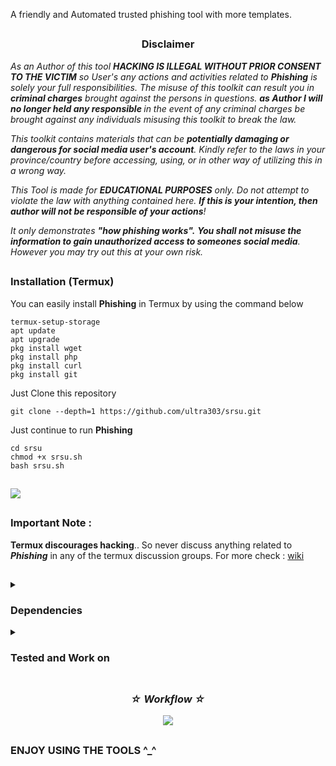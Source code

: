 A friendly and Automated trusted phishing tool with more templates.

##

### <h3><p align="center">Disclaimer</p></h3>


<i>As an Author of this tool <b>HACKING IS ILLEGAL WITHOUT PRIOR CONSENT TO THE VICTIM</b> so User's any actions and activities related to <b>Phishing</b> is solely your full responsibilities. The misuse of this toolkit can result you in <b>criminal charges</b> brought against the persons in questions. <b>as Author I will no longer held any responsible  </b> in the event of any criminal charges be brought against any individuals misusing this toolkit to break the law.

This toolkit contains materials that can be <b>potentially damaging or dangerous for social media user's account</b>. Kindly refer to the laws in your province/country before accessing, using, or in  other way of utilizing this in a wrong way.

This Tool is made for <b>EDUCATIONAL PURPOSES</b> only. Do not attempt to violate the law with anything contained here. <b>If this is your intention, then author will not be responsible of your actions</b>!

It only demonstrates <b>"how phishing works".</b> <b>You shall not misuse the information to gain unauthorized access to someones social media</b>. However you may try out this at your own risk.</i>

##

### Installation (Termux)
You can easily install **Phishing** in Termux by using the command below
```
termux-setup-storage
apt update
apt upgrade
pkg install wget
pkg install php
pkg install curl
pkg install git
```
Just Clone this repository
  ```
git clone --depth=1 https://github.com/ultra303/srsu.git
```
Just continue to run **Phishing**
```
cd srsu
chmod +x srsu.sh
bash srsu.sh
```
##

<p align="left">
  <a href="https://shell.cloud.google.com/cloudshell/open?cloudshell_git_repo=https://github.com/ultra303/srsu.git&tutorial=README.md" target="_blank"><img src="https://gstatic.com/cloudssh/images/open-btn.svg"></a>
</p>

##


### Important Note : 
**Termux discourages hacking**.. So never discuss anything related to ***Phishing*** in any of the termux discussion groups. For more check : [wiki](https://wiki.termux.com/wiki/Hacking)

##

<details>
  <summary><h3>Dependencies</h3></summary>

<b>Phishing</b> requires following programs to run properly - 
- `git`
- `curl`
- `php`
- `wget`

> All the dependencies will be installed automatically when you run **Phishing** for the first time.
</details>

<details>
  <summary><h3>Tested and Work on</h3></summary>

- **Ubuntu**
- **Debian**
- **Arch**
- **Manjaro**
- **Fedora**
- **Termux**
</details>

##


##

<h3 align="center"><i>☆ Workflow ☆</i></h3>
<p align="center">
<img src=".github/misc/demo.gif"/>
</p>

##

### ENJOY USING THE TOOLS ^_^


<!-- // -->






